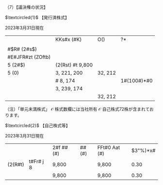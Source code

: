 （7）【議決権の状況】

$\textcircled{1}$ 【発行済株式】

2023年3月31日現在  

<table><tr><td></td><td>KKs#x (#K)</td><td>O()</td><td>?*</td></tr><tr><td></td><td></td><td></td><td></td></tr><tr><td>#$R# (2#s$)</td><td></td><td></td><td></td></tr><tr><td>#E#JFR#zt (ZOftb)</td><td></td><td></td><td></td></tr><tr><td>5 (2#$)</td><td>(2{Rst) #t 9,800</td><td></td><td></td></tr><tr><td>5 (0)</td><td>3, 221, 200</td><td>32, 212</td><td></td></tr><tr><td></td><td># 8, 174</td><td></td><td>1#(100#)*#0</td></tr><tr><td></td><td>3, 239, 174</td><td></td><td></td></tr><tr><td></td><td></td><td>32, 212</td><td></td></tr></table>

（注）「単元未満株式」 $\mathcal { O }$ 株式数欄には当社所有 $\mathcal { O }$ 自己株式72株が含まれております。

$\textcircled{2}$ 【自己株式等】

2023年3月31日現在  

<table><tr><td></td><td></td><td>2#f ## (#)</td><td>##(#)</td><td>FFt#0 Aat (#)</td><td>$3&quot;%)*x#</td></tr><tr><td>(2{R#t)</td><td>t#Fr# j 8</td><td>9,800</td><td></td><td>9,800</td><td>0.30</td></tr><tr><td></td><td></td><td>9,800</td><td></td><td>9,800</td><td>0.30</td></tr></table>